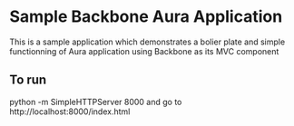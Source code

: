 Sample Backbone Aura Application
===================

This is a sample application which demonstrates a bolier plate and simple functionning of Aura application using Backbone as its MVC component

To run
------

python -m SimpleHTTPServer 8000 and go to http://localhost:8000/index.html
